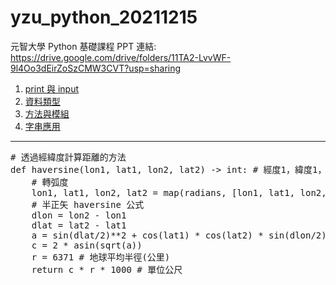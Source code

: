 # yzu_python_20211215
元智大學 Python 基礎課程
PPT 連結: 
https://drive.google.com/drive/folders/11TA2-LvvWF-9l4Oo3dEirZoSzCMW3CVT?usp=sharing
<ol>
    <li><a href="https://github.com/vincenttuan/yzu_python_20211215/tree/main/day1">print 與 input</a></li>
    <li><a href="https://github.com/vincenttuan/yzu_python_20211215/tree/main/day2">資料類型</a></li>
    <li><a href="https://github.com/vincenttuan/yzu_python_20211215/tree/main/day3">方法與模組</a></li>
    <li><a href="https://github.com/vincenttuan/yzu_python_20211215/tree/main/day4">字串應用</a></li>
</ol>
<hr>
<pre>
# 透過經緯度計算距離的方法
def haversine(lon1, lat1, lon2, lat2) -> int: # 經度1，緯度1，經度2，緯度2）
    # 轉弧度
    lon1, lat1, lon2, lat2 = map(radians, [lon1, lat1, lon2, lat2])
    # 半正矢 haversine 公式
    dlon = lon2 - lon1
    dlat = lat2 - lat1
    a = sin(dlat/2)**2 + cos(lat1) * cos(lat2) * sin(dlon/2)**2
    c = 2 * asin(sqrt(a))
    r = 6371 # 地球平均半徑(公里)
    return c * r * 1000 # 單位公尺
</pre>
